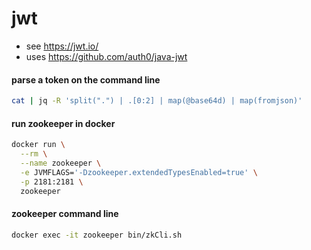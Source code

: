 # jwt

- see https://jwt.io/
- uses https://github.com/auth0/java-jwt

#### parse a token on the command line
```bash
cat | jq -R 'split(".") | .[0:2] | map(@base64d) | map(fromjson)'
```

#### run zookeeper in docker
```bash
docker run \
  --rm \
  --name zookeeper \
  -e JVMFLAGS='-Dzookeeper.extendedTypesEnabled=true' \
  -p 2181:2181 \
  zookeeper
```

#### zookeeper command line
```bash
docker exec -it zookeeper bin/zkCli.sh
```
